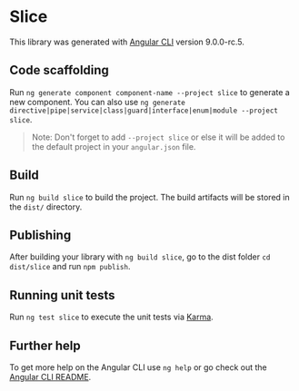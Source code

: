# Slice

This library was generated with [Angular CLI](https://github.com/angular/angular-cli) version 9.0.0-rc.5.

## Code scaffolding

Run `ng generate component component-name --project slice` to generate a new component. You can also use `ng generate directive|pipe|service|class|guard|interface|enum|module --project slice`.
> Note: Don't forget to add `--project slice` or else it will be added to the default project in your `angular.json` file. 

## Build

Run `ng build slice` to build the project. The build artifacts will be stored in the `dist/` directory.

## Publishing

After building your library with `ng build slice`, go to the dist folder `cd dist/slice` and run `npm publish`.

## Running unit tests

Run `ng test slice` to execute the unit tests via [Karma](https://karma-runner.github.io).

## Further help

To get more help on the Angular CLI use `ng help` or go check out the [Angular CLI README](https://github.com/angular/angular-cli/blob/master/README.md).
